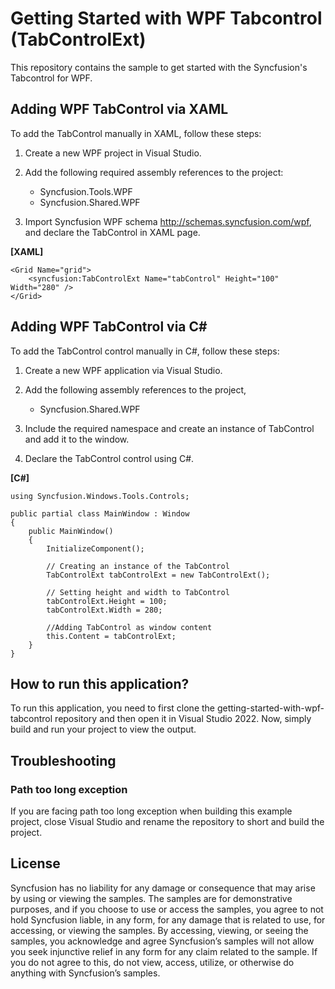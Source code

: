 # Getting Started with WPF Tabcontrol (TabControlExt)

This repository contains the sample to get started with the Syncfusion's Tabcontrol for WPF.

##  Adding WPF TabControl via XAML
To add the TabControl manually in XAML, follow these steps:

1.  Create a new WPF project in Visual Studio.

2.  Add the following required assembly references to the project:

    *    Syncfusion.Tools.WPF
    *    Syncfusion.Shared.WPF
3.  Import Syncfusion WPF schema http://schemas.syncfusion.com/wpf, and declare the TabControl in XAML page.

**[XAML]**

```
<Grid Name="grid">
    <syncfusion:TabControlExt Name="tabControl" Height="100" Width="280" />
</Grid>
```

##  Adding WPF TabControl via C#
To add the TabControl control manually in C#, follow these steps:

1.  Create a new WPF application via Visual Studio.

2.  Add the following assembly references to the project,
    *   Syncfusion.Shared.WPF
3.  Include the required namespace and create an instance of TabControl and add it to the window.

4.  Declare the TabControl control using C#.

**[C#]**
```
using Syncfusion.Windows.Tools.Controls;
   
public partial class MainWindow : Window 
{
    public MainWindow() 
    {
        InitializeComponent();
   
        // Creating an instance of the TabControl
        TabControlExt tabControlExt = new TabControlExt();
   
        // Setting height and width to TabControl
        tabControlExt.Height = 100;
        tabControlExt.Width = 280;
   
        //Adding TabControl as window content
        this.Content = tabControlExt;
    }
}
```

## How to run this application?

To run this application, you need to first clone the getting-started-with-wpf-tabcontrol repository and then open it in Visual Studio 2022. Now, simply build and run your project to view the output.

## <a name="troubleshooting"></a>Troubleshooting ##
### Path too long exception
If you are facing path too long exception when building this example project, close Visual Studio and rename the repository to short and build the project.

## License

Syncfusion has no liability for any damage or consequence that may arise by using or viewing the samples. The samples are for demonstrative purposes, and if you choose to use or access the samples, you agree to not hold Syncfusion liable, in any form, for any damage that is related to use, for accessing, or viewing the samples. By accessing, viewing, or seeing the samples, you acknowledge and agree Syncfusion’s samples will not allow you seek injunctive relief in any form for any claim related to the sample. If you do not agree to this, do not view, access, utilize, or otherwise do anything with Syncfusion’s samples.